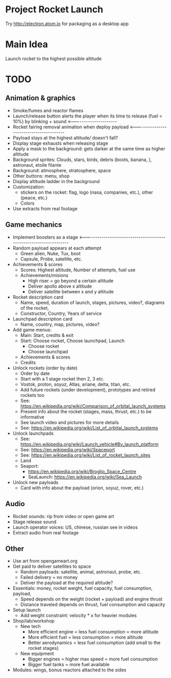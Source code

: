 Project Rocket Launch
=====================

Try http://electron.atom.io for packaging as a desktop app

Main Idea
=========
Launch rocket to the highest possible altitude

TODO
====

Animation & graphics
--------------------
* Smoke/fumes and reactor flames
* Launch/release button alerts the player when its time to release (fuel < 10%) by blinking + sound <---------------------
* Rocket fairing removal animation when deploy payload		<----------------------------------------
* Payload stays at the highest altitude/ doesn't fall?
* Display stage exhausts when releasing stage
* Apply a mask to the background: gets darker at the same time as higher altitude
* Background sprites: Clouds, stars, birds, debris (boots, banana, ), astronaut, etoile filante
* Background: atmosphere, stratosphere, space
* Other buttons: menu, shop
* Display altitude ladder in the background
* Customization: 
	* stickers on the rocket: flag, logo (nasa, companies, etc.), other (peace, etc.)
	* Colors
* Use extracts from real footage

Game mechanics
--------------
* Implement boosters as a stage			<------------------------------------------------------------------
* Random payload appears at each attempt
	* Green alien, Nuke, Tux, boot
	* Capsule, Probe, satellite, etc.
* Achievements & scores
	* Scores: Highest altitude, Number of attempts, fuel use
	* Achievements/misions
		* High riser = go beyond a certain altitude
		* Deliver apollo above x altitude
		* Deliver satellite between x and y altitude
* Rocket description card
	* Name, speed, duration of launch, stages, pictures, video?, diagrams of the rocket, 
	* Constructor, Country, Years of service
* Launchpad description card
	* Name, country, map, pictures, video?
* Add game menus: 
	* Main: Start, credits & exit
	* Start: Choose rocket, Choose launchpad, Launch
		* Choose rocket
		* Choose launchpad
	* Achievements & scores
	* Credits
* Unlock rockets (order by date)
	* Order by date
	* Start with a 1 stage rocket then 2, 3 etc.
	* Vostok, proton, soyuz, Atlas, ariane, delta, titan, etc.
	* Add future rockets (under development), prototypes and retired rockets too
	* See: https://en.wikipedia.org/wiki/Comparison_of_orbital_launch_systems
	* Present info about the rocket (stages, mass, thrust, etc.) to be informative
	* See launch video and pictures for more details
	* See: https://en.wikipedia.org/wiki/List_of_orbital_launch_systems
* Unlock launchpads
	* See: https://en.wikipedia.org/wiki/Launch_vehicle#By_launch_platform
	* See: https://en.wikipedia.org/wiki/Spaceport
	* See: https://en.wikipedia.org/wiki/List_of_rocket_launch_sites
	* Land
	* Seaport: 
		* https://en.wikipedia.org/wiki/Broglio_Space_Centre
		* SeaLaunch: https://en.wikipedia.org/wiki/Sea_Launch
* Unlock new payloads
	* Card with info about the payload (orion, soyuz, rover, etc.)

Audio
-----
* Rocket sounds: rip from video or open game art
* Stage release sound
* Launch operator voices: US, chinese, russian see in videos
* Extract audio from real footage

Other
-----
* Use art from opengameart.org
* Get paid to deliver satellites to space
	* Random payloads: satellite, animal, astronaut, probe, etc.
	* Failed delivery = no money
	* Deliver the payload at the required altitude?
* Essentials: money, rocket weight, fuel capacity, fuel consumption, payload, 
	* Speed depends on the weight (rocket + payload) and engine thrust 
	* Distance traveled depends on thrust, fuel consumption and capacity
* Setup launch
	* Add weight constraint: velocity * x for heavier modules
* Shop/lab/workshop
	* New tech
		* More efficient engine = less fuel consumption = more altitude
		* More efficient fuel = less consumption = more altitude
		* Better aerodynamics = less fuel consumption (add small to the rocket stages)
	* New equipment
		* Bigger engines = higher max speed = more fuel consumption
		* Bigger fuel tanks = more fuel available
* Modules: wings, bonus reactors attached to the sides
